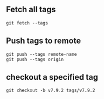 

## Fetch all tags

```
git fetch --tags
```

## Push tags to remote 

```
git push --tags remote-name
git push --tags origin
```

## checkout a specified tag

```
git checkout -b v7.9.2 tags/v7.9.2
```
